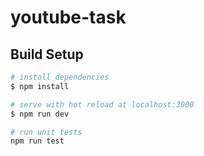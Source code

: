 # youtube-task

## Build Setup

```bash
# install dependencies
$ npm install

# serve with hot reload at localhost:3000
$ npm run dev

# run unit tests 
npm run test

